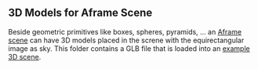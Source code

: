 ## 3D Models for Aframe Scene
Beside geometric primitives like boxes, spheres, pyramids, ... an [Aframe scene](https://www.aframe.io) can have 3D models placed in the screne with the equirectangular image as sky. This folder contains a GLB file that is loaded into an [example 3D scene](https://niebert.github.io/HuginSample/spinosaurus_rieselfelder_aframe.html).
